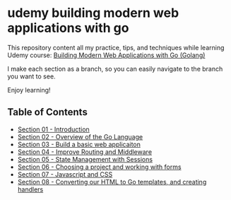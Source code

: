 # udemy building modern web applications with go

This repository content all my practice, tips, and techniques while learning Udemy
course: [Building Modern Web Applications with Go (Golang)](https://www.udemy.com/course/building-modern-web-applications-with-go/)

I make each section as a branch, so you can easily navigate to the branch you want to see.

Enjoy learning!

## Table of Contents

- [Section 01 - Introduction](./section-01/README.md)
- [Section 02 - Overview of the Go Language](./section-02/README.md)
- [Section 03 - Build a basic web applicaiton](./section-03/README.md)
- [Section 04 - Improve Routing and Middleware](./section-04/README.md)
- [Section 05 - State Management with Sessions](./section-05/README.md)
- [Section 06 - Choosing a project and working with forms](./section-06/README.md)
- [Section 07 - Javascript and CSS](./section-07/README.md)
- [Section 08 - Converting our HTML to Go templates, and creating handlers](./section-08/README.md)
